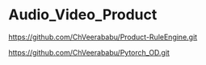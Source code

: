 # Audio_Video_Product



https://github.com/ChVeerababu/Product-RuleEngine.git




https://github.com/ChVeerababu/Pytorch_OD.git
